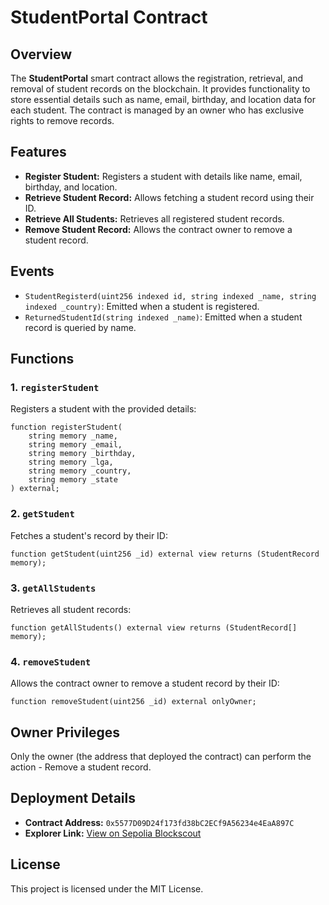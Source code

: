 # StudentPortal Contract

## Overview
The **StudentPortal** smart contract allows the registration, retrieval, and removal of student records on the blockchain. It provides functionality to store essential details such as name, email, birthday, and location data for each student. The contract is managed by an owner who has exclusive rights to remove records.

## Features
- **Register Student:** Registers a student with details like name, email, birthday, and location.
- **Retrieve Student Record:** Allows fetching a student record using their ID.
- **Retrieve All Students:** Retrieves all registered student records.
- **Remove Student Record:** Allows the contract owner to remove a student record.

## Events
- `StudentRegisterd(uint256 indexed id, string indexed _name, string indexed _country)`: Emitted when a student is registered.
- `ReturnedStudentId(string indexed _name)`: Emitted when a student record is queried by name.

## Functions

### 1. `registerStudent`
Registers a student with the provided details:
```solidity
function registerStudent(
    string memory _name, 
    string memory _email, 
    string memory _birthday, 
    string memory _lga, 
    string memory _country, 
    string memory _state
) external;
```

### 2. `getStudent`
Fetches a student's record by their ID:
```solidity
function getStudent(uint256 _id) external view returns (StudentRecord memory);
```

### 3. `getAllStudents`
Retrieves all student records:
```solidity
function getAllStudents() external view returns (StudentRecord[] memory);
```

### 4. `removeStudent`
Allows the contract owner to remove a student record by their ID:
```solidity
function removeStudent(uint256 _id) external onlyOwner;
```

## Owner Privileges
Only the owner (the address that deployed the contract) can perform the action - Remove a student record.

## Deployment Details
- **Contract Address:** `0x5577D09D24f173fd38bC2ECf9A56234e4EaA897C`
- **Explorer Link:** [View on Sepolia Blockscout](https://sepolia-blockscout.lisk.com/address/0x5577D09D24f173fd38bC2ECf9A56234e4EaA897C#code)

## License
This project is licensed under the MIT License.